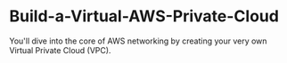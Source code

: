 # Build-a-Virtual-AWS-Private-Cloud
You'll dive into the core of AWS networking by creating your very own Virtual Private Cloud (VPC).
